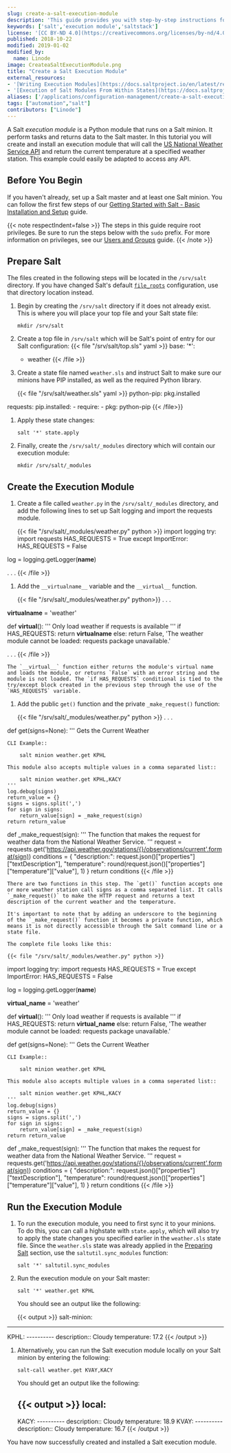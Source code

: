 ```yaml
---
slug: create-a-salt-execution-module
description: 'This guide provides you with step-by-step instructions for creating a Salt execution module, which is a Python module that runs on a Salt minion. '
keywords: ['salt','execution module','saltstack']
license: '[CC BY-ND 4.0](https://creativecommons.org/licenses/by-nd/4.0)'
published: 2018-10-22
modified: 2019-01-02
modified_by:
  name: Linode
image: CreateaSaltExecutionModule.png
title: "Create a Salt Execution Module"
external_resources:
- '[Writing Execution Modules](https://docs.saltproject.io/en/latest/ref/modules/)'
- '[Execution of Salt Modules From Within States](https://docs.saltproject.io/en/latest/ref/states/all/salt.states.module.html#execution-of-salt-modules-from-within-states)'
aliases: ['/applications/configuration-management/create-a-salt-execution-module/','/applications/configuration-management/salt/create-a-salt-execution-module/']
tags: ["automation","salt"]
contributors: ["Linode"]
---
```


A Salt *execution module* is a Python module that runs on a Salt minion. It perform tasks and returns data to the Salt master. In this tutorial you will create and install an execution module that will call the [US National Weather Service API](https://forecast-v3.weather.gov/documentation) and return the current temperature at a specified weather station. This example could easily be adapted to access any API.

## Before You Begin

If you haven't already, set up a Salt master and at least one Salt minion. You can follow the first few steps of our [Getting Started with Salt - Basic Installation and Setup](/docs/guides/getting-started-with-salt-basic-installation-and-setup/) guide.

{{< note respectIndent=false >}}
The steps in this guide require root privileges. Be sure to run the steps below with the `sudo` prefix. For more information on privileges, see our [Users and Groups](/docs/guides/linux-users-and-groups/) guide.
{{< /note >}}

## Prepare Salt

The files created in the following steps will be located in the `/srv/salt` directory. If you have changed Salt's default [`file_roots`](https://docs.saltproject.io/en/latest/ref/configuration/master.html#std:conf_master-file_roots) configuration, use that directory location instead.

1.  Begin by creating the `/srv/salt` directory if it does not already exist. This is where you will place your top file and your Salt state file:

        mkdir /srv/salt

1.  Create a top file in `/srv/salt` which will be Salt's point of entry for our Salt configuration:
    {{< file "/srv/salt/top.sls" yaml >}}
base:
  '*':
    - weather
{{< /file >}}

1.  Create a state file named `weather.sls` and instruct Salt to make sure our minions have PIP installed, as well as the required Python library.

    {{< file "/srv/salt/weather.sls" yaml >}}
python-pip:
  pkg.installed

requests:
  pip.installed:
    - require:
      - pkg: python-pip
{{< /file>}}

1.  Apply these state changes:

        salt '*' state.apply

1.  Finally, create the `/srv/salt/_modules` directory which will contain our execution module:

        mkdir /srv/salt/_modules

## Create the Execution Module

1.  Create a file called `weather.py` in the `/srv/salt/_modules` directory, and add the following lines to set up Salt logging and import the requests module.

    {{< file "/srv/salt/_modules/weather.py" python >}}
import logging
try:
    import requests
    HAS_REQUESTS = True
except ImportError:
    HAS_REQUESTS = False

log = logging.getLogger(__name__)

. . .
{{< /file >}}

1. Add the `__virtualname__` variable and the `__virtual__` function.

    {{< file "/srv/salt/_modules/weather.py" python>}}
. . .

__virtualname__ = 'weather'

def __virtual__():
    '''
    Only load weather if requests is available
    '''
    if HAS_REQUESTS:
        return __virtualname__
    else:
        return False, 'The weather module cannot be loaded: requests package unavailable.'

. . .
{{< /file >}}

    The `__virtual__` function either returns the module's virtual name and loads the module, or returns `False` with an error string and the module is not loaded. The `if HAS_REQUESTS` conditional is tied to the try/except block created in the previous step through the use of the `HAS_REQUESTS` variable.

1.  Add the public `get()` function and the private `_make_request()` function:

    {{< file "/srv/salt/_modules/weather.py" python >}}
. . .

def get(signs=None):
    '''
    Gets the Current Weather

    CLI Example::

        salt minion weather.get KPHL

    This module also accepts multiple values in a comma separated list::

        salt minion weather.get KPHL,KACY
    '''
    log.debug(signs)
    return_value = {}
    signs = signs.split(',')
    for sign in signs:
        return_value[sign] = _make_request(sign)
    return return_value

def _make_request(sign):
    '''
    The function that makes the request for weather data from the National Weather Service.
    '''
    request = requests.get('https://api.weather.gov/stations/{}/observations/current'.format(sign))
    conditions = {
        "description:": request.json()["properties"]["textDescription"],
        "temperature": round(request.json()["properties"]["temperature"]["value"], 1)
    }
    return conditions
{{< /file >}}

    There are two functions in this step. The `get()` function accepts one or more weather station call signs as a comma separated list. It calls `_make_request()` to make the HTTP request and returns a text description of the current weather and the temperature.

    It's important to note that by adding an underscore to the beginning of the `_make_request()` function it becomes a private function, which means it is not directly accessible through the Salt command line or a state file.

    The complete file looks like this:

    {{< file "/srv/salt/_modules/weather.py" python >}}
import logging
try:
    import requests
    HAS_REQUESTS = True
except ImportError:
    HAS_REQUESTS = False

log = logging.getLogger(__name__)

__virtual_name__ = 'weather'

def __virtual__():
    '''
    Only load weather if requests is available
    '''
    if HAS_REQUESTS:
        return __virtual_name__
    else:
        return False, 'The weather module cannot be loaded: requests package unavailable.'


def get(signs=None):
    '''
    Gets the Current Weather

    CLI Example::

        salt minion weather.get KPHL

    This module also accepts multiple values in a comma seperated list::

        salt minion weather.get KPHL,KACY
    '''
    log.debug(signs)
    return_value = {}
    signs = signs.split(',')
    for sign in signs:
        return_value[sign] = _make_request(sign)
    return return_value

def _make_request(sign):
    '''
    The function that makes the request for weather data from the National Weather Service.
    '''
    request = requests.get('https://api.weather.gov/stations/{}/observations/current'.format(sign))
    conditions = {
        "description:": request.json()["properties"]["textDescription"],
        "temperature": round(request.json()["properties"]["temperature"]["value"], 1)
    }
    return conditions
{{< /file >}}

## Run the Execution Module

1.  To run the execution module, you need to first sync it to your minions. To do this, you can call a highstate with `state.apply`, which will also try to apply the state changes you specified earlier in the `weather.sls` state file. Since the `weather.sls` state was already applied in the [Preparing Salt](#preparing-salt) section, use the `saltutil.sync_modules` function:

        salt '*' saltutil.sync_modules

1.  Run the execution module on your Salt master:

        salt '*' weather.get KPHL

    You should see an output like the following:

    {{< output >}}
salt-minion:
----------
KPHL:
    ----------
    description::
        Cloudy
    temperature:
        17.2
{{< /output >}}

1.  Alternatively, you can run the Salt execution module locally on your Salt minion by entering the following:

        salt-call weather.get KVAY,KACY

    You should get an output like the following:

    {{< output >}}
local:
    ----------
    KACY:
        ----------
        description::
            Cloudy
        temperature:
            18.9
    KVAY:
        ----------
        description::
            Cloudy
        temperature:
            16.7
{{< /output >}}

You have now successfully created and installed a Salt execution module.
